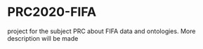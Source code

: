 # PRC2020-FIFA
project for the subject PRC about FIFA data and ontologies. More description will be made
